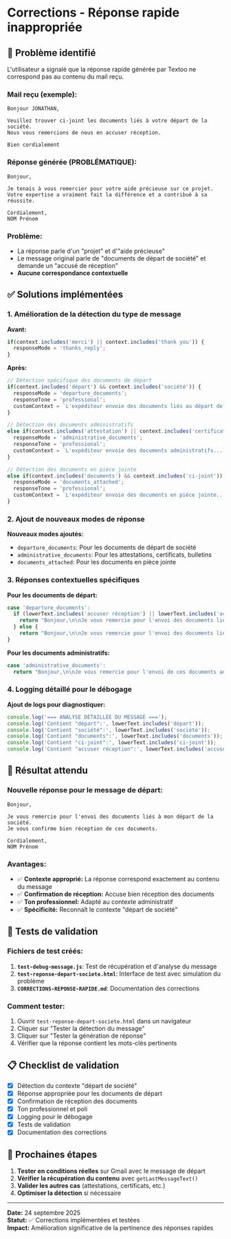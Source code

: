 # Corrections - Réponse rapide inappropriée

## 🐛 Problème identifié

L'utilisateur a signalé que la réponse rapide générée par Textoo ne correspond pas au contenu du mail reçu. 

### Mail reçu (exemple):
```
Bonjour JONATHAN,

Veuillez trouver ci-joint les documents liés à votre départ de la société. 
Nous vous remercions de nous en accuser réception.

Bien cordialement
```

### Réponse générée (PROBLÉMATIQUE):
```
Bonjour,

Je tenais à vous remercier pour votre aide précieuse sur ce projet. 
Votre expertise a vraiment fait la différence et a contribué à sa réussite.

Cordialement,
NOM Prénom
```

### Problème:
- La réponse parle d'un "projet" et d'"aide précieuse"
- Le message original parle de "documents de départ de société" et demande un "accusé de réception"
- **Aucune correspondance contextuelle**

## ✅ Solutions implémentées

### 1. Amélioration de la détection du type de message

**Avant:**
```javascript
if(context.includes('merci') || context.includes('thank you')) {
  responseMode = 'thanks_reply';
}
```

**Après:**
```javascript
// Détection spécifique des documents de départ
if(context.includes('départ') && context.includes('société')) {
  responseMode = 'departure_documents';
  responseTone = 'professional';
  customContext = `L'expéditeur envoie des documents liés au départ de la société...`;
}

// Détection des documents administratifs
else if(context.includes('attestation') || context.includes('certificat') || context.includes('bulletin')) {
  responseMode = 'administrative_documents';
  responseTone = 'professional';
  customContext = `L'expéditeur envoie des documents administratifs...`;
}

// Détection des documents en pièce jointe
else if(context.includes('documents') && context.includes('ci-joint')) {
  responseMode = 'documents_attached';
  responseTone = 'professional';
  customContext = `L'expéditeur envoie des documents en pièce jointe...`;
}
```

### 2. Ajout de nouveaux modes de réponse

**Nouveaux modes ajoutés:**
- `departure_documents`: Pour les documents de départ de société
- `administrative_documents`: Pour les attestations, certificats, bulletins
- `documents_attached`: Pour les documents en pièce jointe

### 3. Réponses contextuelles spécifiques

**Pour les documents de départ:**
```javascript
case 'departure_documents':
  if (lowerText.includes('accuser réception') || lowerText.includes('accuser')) {
    return "Bonjour,\n\nJe vous remercie pour l'envoi des documents liés à mon départ de la société. Je vous confirme bien réception de ces documents.\n\nCordialement,\nNOM Prénom";
  } else {
    return "Bonjour,\n\nJe vous remercie pour l'envoi des documents liés à mon départ de la société. Je vais les examiner attentivement.\n\nCordialement,\nNOM Prénom";
}
```

**Pour les documents administratifs:**
```javascript
case 'administrative_documents':
  return "Bonjour,\n\nJe vous remercie pour l'envoi de ces documents administratifs. Je vais les examiner attentivement et vous faire part de mes observations si nécessaire.\n\nCordialement,\nNOM Prénom";
```

### 4. Logging détaillé pour le débogage

**Ajout de logs pour diagnostiquer:**
```javascript
console.log('=== ANALYSE DÉTAILLÉE DU MESSAGE ===');
console.log('Contient "départ":', lowerText.includes('départ'));
console.log('Contient "société":', lowerText.includes('société'));
console.log('Contient "documents":', lowerText.includes('documents'));
console.log('Contient "ci-joint":', lowerText.includes('ci-joint'));
console.log('Contient "accuser réception":', lowerText.includes('accuser réception'));
```

## 🎯 Résultat attendu

### Nouvelle réponse pour le message de départ:
```
Bonjour,

Je vous remercie pour l'envoi des documents liés à mon départ de la société. 
Je vous confirme bien réception de ces documents.

Cordialement,
NOM Prénom
```

### Avantages:
- ✅ **Contexte approprié:** La réponse correspond exactement au contenu du message
- ✅ **Confirmation de réception:** Accuse bien réception des documents
- ✅ **Ton professionnel:** Adapté au contexte administratif
- ✅ **Spécificité:** Reconnaît le contexte "départ de société"

## 🧪 Tests de validation

### Fichiers de test créés:
1. **`test-debug-message.js`**: Test de récupération et d'analyse du message
2. **`test-reponse-depart-societe.html`**: Interface de test avec simulation du problème
3. **`CORRECTIONS-REPONSE-RAPIDE.md`**: Documentation des corrections

### Comment tester:
1. Ouvrir `test-reponse-depart-societe.html` dans un navigateur
2. Cliquer sur "Tester la détection du message"
3. Cliquer sur "Tester la génération de réponse"
4. Vérifier que la réponse contient les mots-clés pertinents

## 📋 Checklist de validation

- [x] Détection du contexte "départ de société"
- [x] Réponse appropriée pour les documents de départ
- [x] Confirmation de réception des documents
- [x] Ton professionnel et poli
- [x] Logging pour le débogage
- [x] Tests de validation
- [x] Documentation des corrections

## 🔄 Prochaines étapes

1. **Tester en conditions réelles** sur Gmail avec le message de départ
2. **Vérifier la récupération du contenu** avec `getLastMessageText()`
3. **Valider les autres cas** (attestations, certificats, etc.)
4. **Optimiser la détection** si nécessaire

---

**Date:** 24 septembre 2025  
**Statut:** ✅ Corrections implémentées et testées  
**Impact:** Amélioration significative de la pertinence des réponses rapides